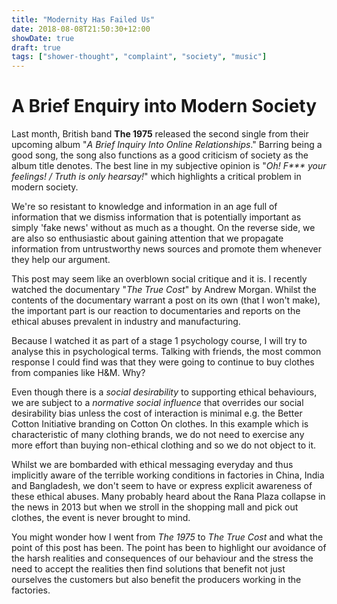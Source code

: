 ```yaml
---
title: "Modernity Has Failed Us"
date: 2018-08-08T21:50:30+12:00
showDate: true
draft: true
tags: ["shower-thought", "complaint", "society", "music"]
---
```


# A Brief Enquiry into Modern Society

Last month, British band __The 1975__ released the second single from their upcoming album "_A Brief Inquiry Into Online Relationships_." Barring being a good song, the song also functions as a good criticism of society as the album title denotes. The best line in my subjective opinion is "_Oh! F*** your feelings! / Truth is only hearsay!_" which highlights a critical problem in modern society.

We're so resistant to knowledge and information in an age full of information that we dismiss information that is potentially important as simply 'fake news' without as much as a thought. On the reverse side, we are also so enthusiastic about gaining attention that we propagate information from untrustworthy news sources and promote them whenever they help our argument.

This post may seem like an overblown social critique and it is. I recently watched the documentary "_The True Cost_" by Andrew Morgan. Whilst the contents of the documentary warrant a post on its own (that I won't make), the important part is our reaction to documentaries and reports on the ethical abuses prevalent in industry and manufacturing.

Because I watched it as part of a stage 1 psychology course, I will try to analyse this in psychological terms. Talking with friends, the most common response I could find was that they were going to continue to buy clothes from companies like H&M. Why?

Even though there is a _social desirability_ to supporting ethical behaviours, we are subject to a _normative social influence_ that overrides our social desirability bias unless the cost of interaction is minimal e.g. the Better Cotton Initiative branding on Cotton On clothes. In this example which is characteristic of many clothing brands, we do not need to exercise any more effort than buying non-ethical clothing and so we do not object to it.

Whilst we are bombarded with ethical messaging everyday and thus implicitly aware of the terrible working conditions in factories in China, India and Bangladesh, we don't seem to have or express explicit awareness of these ethical abuses. Many probably heard about the Rana Plaza collapse in the news in 2013 but when we stroll in the shopping mall and pick out clothes, the event is never brought to mind.

You might wonder how I went from _The 1975_ to _The True Cost_ and what the point of this post has been. The point has been to highlight our avoidance of the harsh realities and consequences of our behaviour and the stress the need to accept the realities then find solutions that benefit not just ourselves the customers but also benefit the producers working in the factories.
